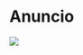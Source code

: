 # Anuncio

<img src = "https://raw.githubusercontent.com/Alexandre990/Anuncio/master/assets/Notebooks.png">
